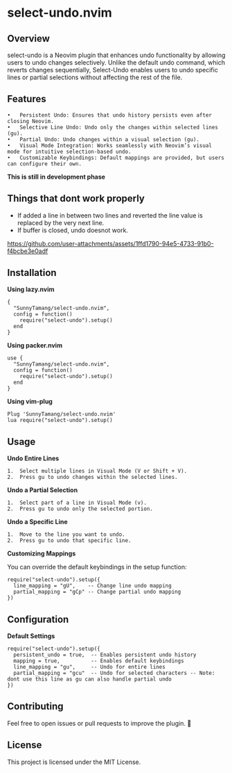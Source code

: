 # select-undo.nvim

## Overview

select-undo is a Neovim plugin that enhances undo functionality by allowing users to undo changes selectively. Unlike the default undo command, which reverts changes sequentially, Select-Undo enables users to undo specific lines or partial selections without affecting the rest of the file.



## Features
	•	Persistent Undo: Ensures that undo history persists even after closing Neovim.
	•	Selective Line Undo: Undo only the changes within selected lines (gu).
	•	Partial Undo: Undo changes within a visual selection (gu).
	•	Visual Mode Integration: Works seamlessly with Neovim’s visual mode for intuitive selection-based undo.
	•	Customizable Keybindings: Default mappings are provided, but users can configure their own.
	

**This is still in development phase**

## Things that dont work properly

- If added a line in between two lines and reverted the line value is replaced by the very next line.
- If buffer is closed, undo doesnot work.

https://github.com/user-attachments/assets/1ffd1790-94e5-4733-91b0-f4bcbe3e0adf




## Installation

**Using lazy.nvim**

```
{
  "SunnyTamang/select-undo.nvim",
  config = function()
    require("select-undo").setup()
  end
}
```

**Using packer.nvim**

```
use {
  "SunnyTamang/select-undo.nvim",
  config = function()
    require("select-undo").setup()
  end
}
```

**Using vim-plug**

```
Plug 'SunnyTamang/select-undo.nvim'
lua require("select-undo").setup()
```

## Usage

**Undo Entire Lines**

	1.	Select multiple lines in Visual Mode (V or Shift + V).
	2.	Press gu to undo changes within the selected lines.

**Undo a Partial Selection**

	1.	Select part of a line in Visual Mode (v).
	2.	Press gu to undo only the selected portion.

**Undo a Specific Line**

	1.	Move to the line you want to undo.
	2.	Press gu to undo that specific line.

**Customizing Mappings**

You can override the default keybindings in the setup function:

```
require("select-undo").setup({
  line_mapping = "gU",    -- Change line undo mapping
  partial_mapping = "gCp" -- Change partial undo mapping
})
```

## Configuration

**Default Settings**

```
require("select-undo").setup({
  persistent_undo = true,  -- Enables persistent undo history
  mapping = true,          -- Enables default keybindings
  line_mapping = "gu",     -- Undo for entire lines
  partial_mapping = "gcu"  -- Undo for selected characters -- Note: dont use this line as gu can also handle partial undo
})
```

## Contributing

Feel free to open issues or pull requests to improve the plugin. 🚀

## License

This project is licensed under the MIT License.
